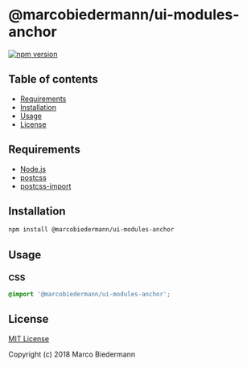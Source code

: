 # @marcobiedermann/ui-modules-anchor

[![npm version](https://badge.fury.io/js/%40marcobiedermann%2Fui-modules-anchor.svg)](https://badge.fury.io/js/%40marcobiedermann%2Fui-modules-anchor)

## Table of contents

* [Requirements](#requirements)
* [Installation](#installation)
* [Usage](#usage)
* [License](#license)

## Requirements

* [Node.js](https://nodejs.org)
* [postcss](https://github.com/postcss/postcss)
* [postcss-import](https://github.com/postcss/postcss-import)

## Installation

```sh
npm install @marcobiedermann/ui-modules-anchor
```

## Usage

### CSS

```css
@import '@marcobiedermann/ui-modules-anchor';
```

## License

[MIT License](../../LICENSE)

Copyright (c) 2018 Marco Biedermann
